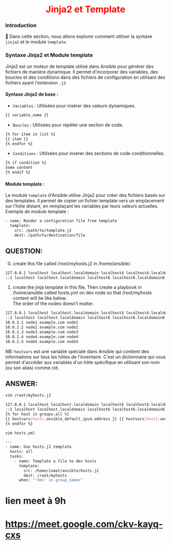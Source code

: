 <h1 align="center" style="color: red;">Jinja2 et Template</h1>

### Introduction
👋 Dans cette section, nous allons explorer comment utiliser la syntaxe `jinja2` et le module `template`.

### Syntaxe Jinja2 et Module template
Jinja2 est un moteur de template utilisé dans Ansible pour générer des fichiers de manière dynamique. Il permet d'incorporer des variables, des boucles et des conditions dans des fichiers de configuration en utilisant des fichiers ayant l'extension `.j2`.  

#### Syntaxe Jinja2 de base :
- `Variables` : Utilisées pour insérer des valeurs dynamiques.
```bash 
{{ variable_name }}

```
- `Boucles` : Utilisées pour répéter une section de code.

```bash 
{% for item in list %}
{{ item }}
{% endfor %}

```
- `Conditions` : Utilisées pour insérer des sections de code conditionnelles.

```bash 
{% if condition %}
Some content
{% endif %}

```
#### Module template : 
Le module `template` d'Ansible utilise Jinja2 pour créer des fichiers basés sur des templates. Il permet de copier un fichier template vers un emplacement sur l'hôte distant, en remplaçant les variables par leurs valeurs actuelles.  
Exemple de module template :


```bash 
- name: Render a configuration file from template
  template:
    src: /path/to/template.j2
    dest: /path/to/destination/file

```
## QUESTION:
0. create this file called /root/myhosts.j2 in /home/ansible/.
```bash 
127.0.0.1 localhost localhost.localdomain localhost4 localhost4.localdomain4
::1 localhost localhost.localdomain localhost6 localhost6.localdomain6
```
1. create the jinja template in this file, Then create a playbook in /home/ansible called hosts.yml on dev node so that /root/myhosts content will be like below.  
The order of the nodes doesn’t matter.
```bash 
127.0.0.1 localhost localhost.localdomain localhost4 localhost4.localdomain4
::1 localhost localhost.localdomain localhost6 localhost6.localdomain6
10.0.2.1 node1.example.com node1
10.0.2.2 node2.example.com node2
10.0.2.3 node3.example.com node3
10.0.2.4 node4.example.com node4
10.0.2.5 node5.example.com node5
```
NB: `hostvars` est une variable spéciale dans Ansible qui contient des informations sur tous les hôtes de l'inventaire. C'est un dictionnaire qui vous permet d'accéder aux variables d'un hôte spécifique en utilisant son nom (ou son alias) comme clé.
## ANSWER:  


```bash 
vim /root/myhosts.j2
```

```bash 
127.0.0.1 localhost localhost.localdomain localhost4 localhost4.localdomain4
::1 localhost localhost.localdomain localhost6 localhost6.localdomain6
{% for host in groups.all %}
{{ hostvars[host].ansible_default_ipv4.address }} {{ hostvars[host].ansible_fqdn }} {{ hostvars[host].ansible_hostname }}
{% endfor %}

```

```bash 
vim hosts.yml
```

```bash 
---
- name: Use hosts.j2 template
  hosts: all
  tasks:
    - name: Template a file to dev hosts
      template:
        src: /home/ismat/ansible/hosts.j2
        dest: /root/myhosts
      when: "'dev' in group_names"

```
# lien meet à 9h
# https://meet.google.com/ckv-kayq-cxs